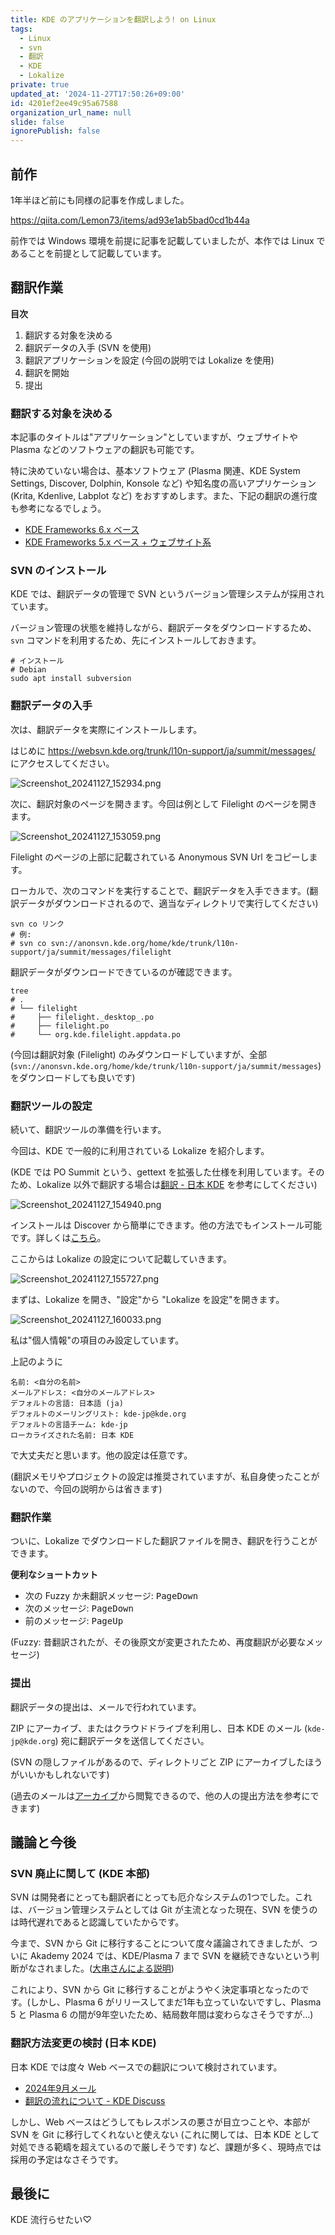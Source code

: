 ```yaml
---
title: KDE のアプリケーションを翻訳しよう! on Linux
tags:
  - Linux
  - svn
  - 翻訳
  - KDE
  - Lokalize
private: true
updated_at: '2024-11-27T17:50:26+09:00'
id: 4201ef2ee49c95a67588
organization_url_name: null
slide: false
ignorePublish: false
---
```


## 前作

1年半ほど前にも同様の記事を作成しました。

https://qiita.com/Lemon73/items/ad93e1ab5bad0cd1b44a

前作では Windows 環境を前提に記事を記載していましたが、本作では Linux であることを前提として記載しています。

## 翻訳作業

**目次**

1. 翻訳する対象を決める
1. 翻訳データの入手 (SVN を使用)
1. 翻訳アプリケーションを設定 (今回の説明では Lokalize を使用)
1. 翻訳を開始
1. 提出

### 翻訳する対象を決める

本記事のタイトルは"アプリケーション"としていますが、ウェブサイトや Plasma などのソフトウェアの翻訳も可能です。

特に決めていない場合は、基本ソフトウェア (Plasma 関連、KDE System Settings, Discover, Dolphin, Konsole など) や知名度の高いアプリケーション (Krita, Kdenlive, Labplot など) をおすすめします。また、下記の翻訳の進行度も参考になるでしょう。

- [KDE Frameworks 6.x ベース](https://l10n.kde.org/stats/gui/trunk-kf6/team/ja/)
- [KDE Frameworks 5.x ベース + ウェブサイト系](https://l10n.kde.org/stats/gui/trunk-kf5/team/ja/)

### SVN のインストール

KDE では、翻訳データの管理で SVN というバージョン管理システムが採用されています。

バージョン管理の状態を維持しながら、翻訳データをダウンロードするため、`svn` コマンドを利用するため、先にインストールしておきます。

```shell
# インストール
# Debian
sudo apt install subversion
```

### 翻訳データの入手

次は、翻訳データを実際にインストールします。

はじめに https://websvn.kde.org/trunk/l10n-support/ja/summit/messages/ にアクセスしてください。

![Screenshot_20241127_152934.png](https://qiita-image-store.s3.ap-northeast-1.amazonaws.com/0/2769460/df11caac-2dd2-241c-2301-d3f67955cd3f.png)

次に、翻訳対象のページを開きます。今回は例として Filelight のページを開きます。

![Screenshot_20241127_153059.png](https://qiita-image-store.s3.ap-northeast-1.amazonaws.com/0/2769460/02f62cd8-6375-9b48-333a-5c15930f428f.png)

Filelight のページの上部に記載されている Anonymous SVN Url をコピーします。

ローカルで、次のコマンドを実行することで、翻訳データを入手できます。(翻訳データがダウンロードされるので、適当なディレクトリで実行してください)

```shell
svn co リンク
# 例:
# svn co svn://anonsvn.kde.org/home/kde/trunk/l10n-support/ja/summit/messages/filelight
```

翻訳データがダウンロードできているのが確認できます。

```shell
tree
# .
# └── filelight
#     ├── filelight._desktop_.po
#     ├── filelight.po
#     └── org.kde.filelight.appdata.po
```

(今回は翻訳対象 (Filelight) のみダウンロードしていますが、全部 (`svn://anonsvn.kde.org/home/kde/trunk/l10n-support/ja/summit/messages`) をダウンロードしても良いです)

### 翻訳ツールの設定

続いて、翻訳ツールの準備を行います。

今回は、KDE で一般的に利用されている Lokalize を紹介します。

(KDE では PO Summit という、gettext を拡張した仕様を利用しています。そのため、Lokalize 以外で翻訳する場合は[翻訳 - 日本 KDE](https://jp.kde.org/community/getinvolved/translation/) を参考にしてください)

![Screenshot_20241127_154940.png](https://qiita-image-store.s3.ap-northeast-1.amazonaws.com/0/2769460/864a6b16-842f-7c06-0da6-a0bf9cd5ab4b.png)

インストールは Discover から簡単にできます。他の方法でもインストール可能です。詳しくは[こちら](https://apps.kde.org/lokalize/)。

ここからは Lokalize の設定について記載していきます。

![Screenshot_20241127_155727.png](https://qiita-image-store.s3.ap-northeast-1.amazonaws.com/0/2769460/fd6ce61a-00a4-1810-530d-b61280ddfa6e.png)

まずは、Lokalize を開き、"設定"から "Lokalize を設定"を開きます。

![Screenshot_20241127_160033.png](https://qiita-image-store.s3.ap-northeast-1.amazonaws.com/0/2769460/7ed5a274-fd80-6693-9f0c-50d354fc2de7.png)

私は"個人情報"の項目のみ設定しています。

上記のように

```
名前: <自分の名前>
メールアドレス: <自分のメールアドレス>
デフォルトの言語: 日本語 (ja)
デフォルトのメーリングリスト: kde-jp@kde.org
デフォルトの言語チーム: kde-jp
ローカライズされた名前: 日本 KDE
```

で大丈夫だと思います。他の設定は任意です。

(翻訳メモリやプロジェクトの設定は推奨されていますが、私自身使ったことがないので、今回の説明からは省きます)

### 翻訳作業

ついに、Lokalize でダウンロードした翻訳ファイルを開き、翻訳を行うことができます。

**便利なショートカット**

- 次の Fuzzy か未翻訳メッセージ: <kbd>PageDown</kbd>
- 次のメッセージ: <kbd>PageDown</kbd>
- 前のメッセージ: <kbd>PageUp</kbd>

(Fuzzy: 昔翻訳されたが、その後原文が変更されたため、再度翻訳が必要なメッセージ)

### 提出

翻訳データの提出は、メールで行われています。

ZIP にアーカイブ、またはクラウドドライブを利用し、日本 KDE のメール (`kde-jp@kde.org`) 宛に翻訳データを送信してください。

(SVN の隠しファイルがあるので、ディレクトリごと ZIP にアーカイブしたほうがいいかもしれないです)

(過去のメールは[アーカイブ](https://mail.kde.org/pipermail/kde-jp/)から閲覧できるので、他の人の提出方法を参考にできます)

## 議論と今後

### SVN 廃止に関して (KDE 本部)

SVN は開発者にとっても翻訳者にとっても厄介なシステムの1つでした。これは、バージョン管理システムとしては Git が主流となった現在、SVN を使うのは時代遅れであると認識していたからです。

今まで、SVN から Git に移行することについて度々議論されてきましたが、ついに Akademy 2024 では、KDE/Plasma 7 まで SVN を継続できないという判断がなされました。([大串さんによる説明](https://mail.kde.org/pipermail/kde-jp/2024-September/001699.html))

これにより、SVN から Git に移行することがようやく決定事項となったのです。(しかし、Plasma 6 がリリースしてまだ1年も立っていないですし、Plasma 5 と Plasma 6 の間が9年空いたため、結局数年間は変わらなさそうですが…)

### 翻訳方法変更の検討 (日本 KDE)

日本 KDE では度々 Web ベースでの翻訳について検討されています。

- [2024年9月メール](https://mail.kde.org/pipermail/kde-jp/2024-September/thread.html)
- [翻訳の流れについて - KDE Discuss](https://discuss.kde.org/t/topic/9034)

しかし、Web ベースはどうしてもレスポンスの悪さが目立つことや、本部が SVN を Git に移行してくれないと使えない (これに関しては、日本 KDE として対処できる範疇を超えているので厳しそうです) など、課題が多く、現時点では採用の予定はなさそうです。

## 最後に

KDE 流行らせたい♡
